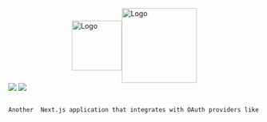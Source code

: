 <div style="display: flex; align-items: center; justify-content: center;">
  <img src="../main/public/logo.png" alt="Logo" width="100px">
  <img src="../main/public/tOauth.png" alt="Logo" width="150px">
</div>
<img src="../main/public/ss1.png">
<img src="../main/public/ss2.png">

```bash

Another  Next.js application that integrates with OAuth providers like GitHub and Discord google for authentication. 

```
